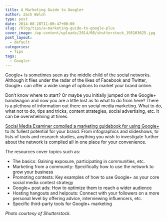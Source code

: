 ```yaml
---
title: A Marketing Guide to Google+
author: Zach Welch
type: post
date: 2014-08-28T11:00:47+00:00
slug: /blog/tips/a-marketing-guide-to-google-plus
cover_image: /wp-content/uploads/2014/08/shutterstock_195103625.jpg
post_layout:
  - default
categories:
  - Tips
tags:
  - Google+
---
```


Google+ is sometimes seen as the middle child of the social networks. Although it flies under the radar of the likes of Facebook and Twitter, Google+ can offer a wide range of options to market your brand online.

Don’t know where to start? Or maybe you initially jumped on the Google+ bandwagon and now you are a little lost as to what to do from here? There is a plethora of information out there on social media marketing. What to do, what not to do, tips and tricks, content strategies, social advertising, etc. It can be overwhelming at times.

[Social Media Examiner compiled a marketing guidebook for using Google+][1] to its fullest potential for your brand. From infographics and slideshows, to lists of tools and research studies, anything you wish to investigate further about the network is compiled all in one place for your convenience.

The resources cover topics such as:

- The basics: Gaining exposure, participating in communities, etc.
- Marketing from a community: Specifically how to use the network to grow your business
- Promoting contests: Key examples of how to use Google+ as your core social media contest strategy
- Google+ post ads: How to optimize them to reach a wider audience
- Hosting hangouts and helpouts: Connect with your followers on a more personal level by offering advice, interviewing influencers, etc.
- Specific third-party tools for Google+ marketing

_Photo courtesy of Shutterstock._

[1]: http://www.socialmediaexaminer.com/google-plus-marketing-resources/
